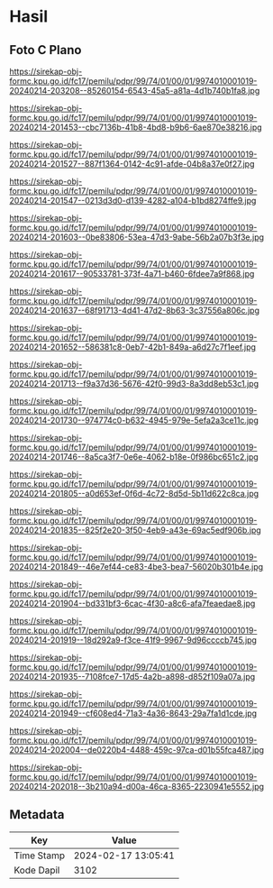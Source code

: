 # Hasil

## Foto C Plano

https://sirekap-obj-formc.kpu.go.id/fc17/pemilu/pdpr/99/74/01/00/01/9974010001019-20240214-203208--85260154-6543-45a5-a81a-4d1b740b1fa8.jpg

https://sirekap-obj-formc.kpu.go.id/fc17/pemilu/pdpr/99/74/01/00/01/9974010001019-20240214-201453--cbc7136b-41b8-4bd8-b9b6-6ae870e38216.jpg

https://sirekap-obj-formc.kpu.go.id/fc17/pemilu/pdpr/99/74/01/00/01/9974010001019-20240214-201527--887f1364-0142-4c91-afde-04b8a37e0f27.jpg

https://sirekap-obj-formc.kpu.go.id/fc17/pemilu/pdpr/99/74/01/00/01/9974010001019-20240214-201547--0213d3d0-d139-4282-a104-b1bd8274ffe9.jpg

https://sirekap-obj-formc.kpu.go.id/fc17/pemilu/pdpr/99/74/01/00/01/9974010001019-20240214-201603--0be83806-53ea-47d3-9abe-56b2a07b3f3e.jpg

https://sirekap-obj-formc.kpu.go.id/fc17/pemilu/pdpr/99/74/01/00/01/9974010001019-20240214-201617--90533781-373f-4a71-b460-6fdee7a9f868.jpg

https://sirekap-obj-formc.kpu.go.id/fc17/pemilu/pdpr/99/74/01/00/01/9974010001019-20240214-201637--68f91713-4d41-47d2-8b63-3c37556a806c.jpg

https://sirekap-obj-formc.kpu.go.id/fc17/pemilu/pdpr/99/74/01/00/01/9974010001019-20240214-201652--586381c8-0eb7-42b1-849a-a6d27c7f1eef.jpg

https://sirekap-obj-formc.kpu.go.id/fc17/pemilu/pdpr/99/74/01/00/01/9974010001019-20240214-201713--f9a37d36-5676-42f0-99d3-8a3dd8eb53c1.jpg

https://sirekap-obj-formc.kpu.go.id/fc17/pemilu/pdpr/99/74/01/00/01/9974010001019-20240214-201730--974774c0-b632-4945-979e-5efa2a3ce11c.jpg

https://sirekap-obj-formc.kpu.go.id/fc17/pemilu/pdpr/99/74/01/00/01/9974010001019-20240214-201746--8a5ca3f7-0e6e-4062-b18e-0f986bc651c2.jpg

https://sirekap-obj-formc.kpu.go.id/fc17/pemilu/pdpr/99/74/01/00/01/9974010001019-20240214-201805--a0d653ef-0f6d-4c72-8d5d-5b11d622c8ca.jpg

https://sirekap-obj-formc.kpu.go.id/fc17/pemilu/pdpr/99/74/01/00/01/9974010001019-20240214-201835--825f2e20-3f50-4eb9-a43e-69ac5edf906b.jpg

https://sirekap-obj-formc.kpu.go.id/fc17/pemilu/pdpr/99/74/01/00/01/9974010001019-20240214-201849--46e7ef44-ce83-4be3-bea7-56020b301b4e.jpg

https://sirekap-obj-formc.kpu.go.id/fc17/pemilu/pdpr/99/74/01/00/01/9974010001019-20240214-201904--bd331bf3-6cac-4f30-a8c6-afa7feaedae8.jpg

https://sirekap-obj-formc.kpu.go.id/fc17/pemilu/pdpr/99/74/01/00/01/9974010001019-20240214-201919--18d292a9-f3ce-41f9-9967-9d96ccccb745.jpg

https://sirekap-obj-formc.kpu.go.id/fc17/pemilu/pdpr/99/74/01/00/01/9974010001019-20240214-201935--7108fce7-17d5-4a2b-a898-d852f109a07a.jpg

https://sirekap-obj-formc.kpu.go.id/fc17/pemilu/pdpr/99/74/01/00/01/9974010001019-20240214-201949--cf608ed4-71a3-4a36-8643-29a7fa1d1cde.jpg

https://sirekap-obj-formc.kpu.go.id/fc17/pemilu/pdpr/99/74/01/00/01/9974010001019-20240214-202004--de0220b4-4488-459c-97ca-d01b55fca487.jpg

https://sirekap-obj-formc.kpu.go.id/fc17/pemilu/pdpr/99/74/01/00/01/9974010001019-20240214-202018--3b210a94-d00a-46ca-8365-2230941e5552.jpg


## Metadata

| Key        | Value               |
| ---------- | ------------------- |
| Time Stamp | 2024-02-17 13:05:41 |
| Kode Dapil | 3102                |



